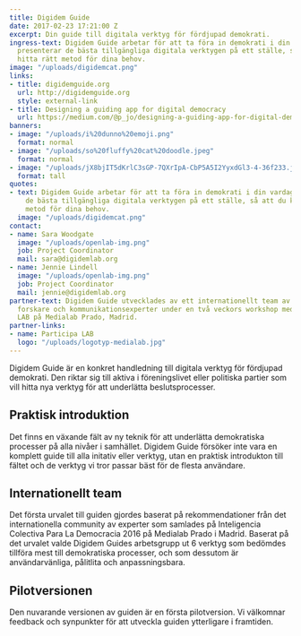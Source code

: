 ```yaml
---
title: Digidem Guide
date: 2017-02-23 17:21:00 Z
excerpt: Din guide till digitala verktyg för fördjupad demokrati.
ingress-text: Digidem Guide arbetar för att ta föra in demokrati i din vardag. Vi
  presenterar de bästa tillgängliga digitala verktygen på ett ställe, så att du kan
  hitta rätt metod för dina behov.
image: "/uploads/digidemcat.png"
links:
- title: digidemguide.org
  url: http://digidemguide.org
  style: external-link
- title: Designing a guiding app for digital democracy
  url: https://medium.com/@p_jo/designing-a-guiding-app-for-digital-democracy-1ba223b7968e
banners:
- image: "/uploads/i%20dunno%20emoji.png"
  format: normal
- image: "/uploads/so%20fluffy%20cat%20doodle.jpeg"
  format: normal
- image: "/uploads/jX8bjIT5dKrlC3sGP-7QXrIpA-CbP5A5I2YyxdGl3-4-36f233.jpg"
  format: tall
quotes:
- text: Digidem Guide arbetar för att ta föra in demokrati i din vardag. Vi presenterar
    de bästa tillgängliga digitala verktygen på ett ställe, så att du kan hitta rätt
    metod för dina behov.
  image: "/uploads/digidemcat.png"
contact:
- name: Sara Woodgate
  image: "/uploads/openlab-img.png"
  job: Project Coordinator
  mail: sara@digidemlab.org
- name: Jennie Lindell
  image: "/uploads/openlab-img.png"
  job: Project Coordinator
  mail: jennie@digidemlab.org
partner-text: Digidem Guide utvecklades av ett internationellt team av designers,
  forskare och kommunikationsexperter under en två veckors workshop med Participa
  LAB på Medialab Prado, Madrid.
partner-links:
- name: Participa LAB
  logo: "/uploads/logotyp-medialab.jpg"
---
```


Digidem Guide är en konkret handledning till digitala verktyg för fördjupad demokrati. Den riktar sig till aktiva i föreningslivet eller politiska partier som vill hitta nya verktyg för att underlätta beslutsprocesser.

## Praktisk introduktion
Det finns en växande fält av ny teknik för att underlätta demokratiska processer på alla nivåer i samhället. Digidem Guide försöker inte vara en komplett guide till alla initativ eller verktyg, utan en praktisk introdukton till fältet och de verktyg vi tror passar bäst för de flesta användare.

## Internationellt team
Det första urvalet till guiden gjordes baserat på rekommendationer från det internationella community av experter som samlades på Inteligencia Colectiva Para La Democracia 2016 på Medialab Prado i Madrid. Baserat på det urvalet valde Digidem Guides arbetsgrupp ut 6 verktyg som bedömdes tillföra mest till demokratiska processer, och som dessutom är användarvänliga, pålitlita och anpassningsbara.

## Pilotversionen
Den nuvarande versionen av guiden är en första pilotversion. Vi välkomnar feedback och synpunkter för att utveckla guiden ytterligare i framtiden.